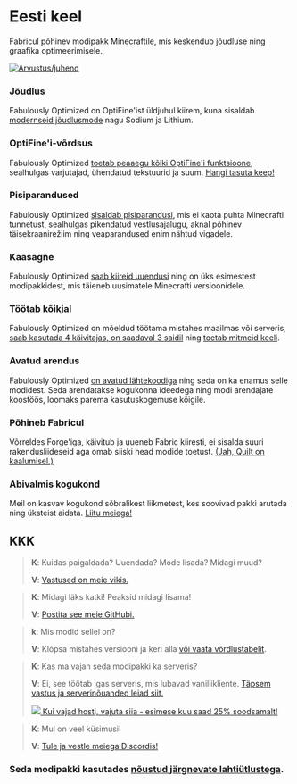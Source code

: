 # Eesti keel

Fabricul põhinev modipakk Minecraftile, mis keskendub jõudluse ning graafika optimeerimisele. 

[![Arvustus/juhend](https://img.youtube.com/vi/z0jKe8XgdP0/maxresdefault.jpg)](https://www.youtube.com/watch?v=z0jKe8XgdP0)

### Jõudlus

Fabulously Optimized on OptiFine'ist üldjuhul kiirem, kuna sisaldab [modernseid jõudlusmode][1] nagu Sodium ja Lithium.

### OptiFine'i-võrdsus

Fabulously Optimized [toetab peaaegu kõiki OptiFine'i funktsioone][2], sealhulgas varjutajad, ühendatud tekstuurid ja suum. [Hangi tasuta keep!][3]

### Pisiparandused

Fabulously Optimized [sisaldab pisiparandusi][4], mis ei kaota puhta Minecrafti tunnetust, sealhulgas pikendatud vestlusajalugu, aknal põhinev täisekraanirežiim ning veaparandused enim nähtud vigadele.

### Kaasagne

Fabulously Optimized [saab kiireid uuendusi][5] ning on üks esimestest modipakkidest, mis täieneb uusimatele Minecrafti versioonidele.

### Töötab kõikjal

Fabulously Optimized on mõeldud töötama mistahes maailmas või serveris, [saab kasutada 4 käivitajas, on saadaval 3 saidil][6] ning [toetab mitmeid keeli][7].

### Avatud arendus

Fabulously Optimized [on avatud lähtekoodiga][8] ning seda on ka enamus selle modidest. Seda arendatakse kogukonna ideedega ning modi arendajate koostöös, loomaks parema kasutuskogemuse kõigile.

### Põhineb Fabricul

Võrreldes Forge'iga, käivitub ja uueneb Fabric kiiresti, ei sisalda suuri rakendusliideseid aga omab siiski head modide toetust. [(Jah, Quilt on kaalumisel.)][9]

### Abivalmis kogukond

Meil on kasvav kogukond sõbralikest liikmetest, kes soovivad pakki arutada ning üksteist aidata. [Liitu meiega!][10]

## KKK

> **K**: Kuidas paigaldada? Uuendada? Mode lisada? Midagi muud?
> 
> **V**: [Vastused on meie vikis.](https://fabulously-optimized.gitbook.io/modpack/et-ee)


> **K**: Midagi läks katki! Peaksid midagi lisama!
> 
> **V**: [Postita see meie GitHubi.][8]


> **k**: Mis modid sellel on? 
> 
> **V**: Klõpsa mistahes versiooni ja keri alla [või vaata võrdlustabelit][12].


> **K**: Kas ma vajan seda modipakki ka serveris?
> 
> **V**: Ei, see töötab igas serveris, mis lubavad vanillikliente. [Täpsem vastus ja serverinõuanded leiad siit.][13] 
> 
> [![](https://i.ibb.co/gr9mSxW/image.png) Kui vajad hosti, vajuta siia - esimese kuu saad 25% soodsamalt!][14]


> **K**: Mul on veel küsimusi!
> 
> **V**: [Tule ja vestle meiega Discordis!][10]

### Seda modipakki kasutades [nõustud järgnevate lahtiütlustega][15].

[1]: https://github.com/Fabulously-Optimized/fabulously-optimized/blob/main/INCLUDED-MODS.md#smooth
[2]: https://fabulously-optimized.gitbook.io/modpack/readme/give-up-optifine
[3]: https://fabulously-optimized.gitbook.io/modpack/readme/free-cape
[4]: https://github.com/Fabulously-Optimized/fabulously-optimized/blob/main/INCLUDED-MODS.md#functional
[5]: https://github.com/Fabulously-Optimized/fabulously-optimized/blob/description-overhaul/CHANGELOG.md
[6]: https://github.com/Fabulously-Optimized/fabulously-optimized#downloads
[7]: https://github.com/Fabulously-Optimized/wiki/blob/main/en-us/language-support.md
[8]: https://github.com/Fabulously-Optimized/fabulously-optimized
[9]: https://github.com/Fabulously-Optimized/fabulously-optimized/issues/257
[10]: https://discord.gg/yxaXtaQqdB
[11]: https://fabulously-optimized.gitbook.io/modpack/
[12]: https://github.com/Fabulously-Optimized/fabulously-optimized/blob/main/INCLUDED-MODS.md
[13]: https://fabulously-optimized.gitbook.io/modpack/readme/server-setup
[14]: https://www.bisecthosting.com/clients/aff.php?aff=2604
[15]: https://github.com/Fabulously-Optimized/fabulously-optimized#disclaimers
